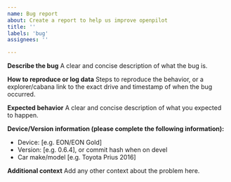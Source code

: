 ```yaml
---
name: Bug report
about: Create a report to help us improve openpilot
title: ''
labels: 'bug'
assignees: ''

---
```


**Describe the bug**
A clear and concise description of what the bug is.

**How to reproduce or log data**
Steps to reproduce the behavior, or a explorer/cabana link to the exact drive and timestamp of when the bug occurred.

**Expected behavior**
A clear and concise description of what you expected to happen.

**Device/Version information (please complete the following information):**
 - Device: [e.g. EON/EON Gold]
 - Version: [e.g. 0.6.4], or commit hash when on devel
 - Car make/model [e.g. Toyota Prius 2016]

**Additional context**
Add any other context about the problem here.
